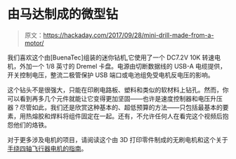 # 由马达制成的微型钻

> 原文：<https://hackaday.com/2017/09/28/mini-drill-made-from-a-motor/>

我们喜欢这个由[BuenaTec]组装的迷你钻机,它使用了一个 DC7.2V 10K 转速电机，外加一个 1/8 英寸的 Dremel 卡盘。电源由切断数据线的 USB-A 电缆提供，开关控制电压，整流二极管保护 USB 端口或电池组免受电机反电压的影响。

这个钻头不是很强大，只能在印刷电路板、塑料和类似的软材料上钻孔。然而，你可以看到再多几个元件就能让它变得更加坚固——也许是速度控制器和电压升压器？尽管如此，我们还是欣赏这种基本的、超低预算的方法——只包括最基本的要素，用热熔胶和焊料将组件固定在一起。还有，不允许任何人在看完这个视频后抱怨他们的烙铁。

对于更多涉及电机的项目，请阅读这个由 3D 打印零件制成的无刷电机和这个关于[手绕四轴飞行器电机的指南](https://hackaday.com/2017/06/06/hand-wound-brushless-motors-revive-grounded-quad/)。
